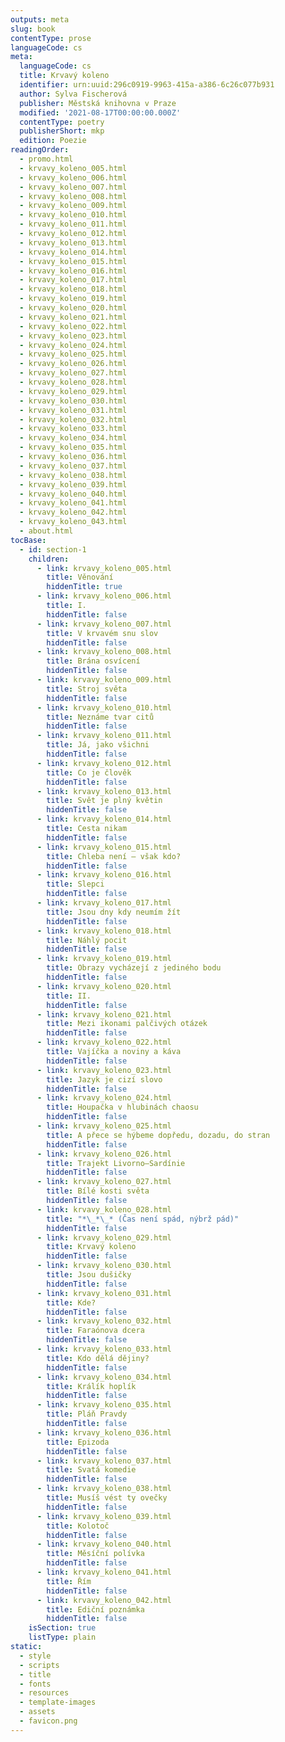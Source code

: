 ```yaml
---
outputs: meta
slug: book
contentType: prose
languageCode: cs
meta:
  languageCode: cs
  title: Krvavý koleno
  identifier: urn:uuid:296c0919-9963-415a-a386-6c26c077b931
  author: Sylva Fischerová
  publisher: Městská knihovna v Praze
  modified: '2021-08-17T00:00:00.000Z'
  contentType: poetry
  publisherShort: mkp
  edition: Poezie
readingOrder:
  - promo.html
  - krvavy_koleno_005.html
  - krvavy_koleno_006.html
  - krvavy_koleno_007.html
  - krvavy_koleno_008.html
  - krvavy_koleno_009.html
  - krvavy_koleno_010.html
  - krvavy_koleno_011.html
  - krvavy_koleno_012.html
  - krvavy_koleno_013.html
  - krvavy_koleno_014.html
  - krvavy_koleno_015.html
  - krvavy_koleno_016.html
  - krvavy_koleno_017.html
  - krvavy_koleno_018.html
  - krvavy_koleno_019.html
  - krvavy_koleno_020.html
  - krvavy_koleno_021.html
  - krvavy_koleno_022.html
  - krvavy_koleno_023.html
  - krvavy_koleno_024.html
  - krvavy_koleno_025.html
  - krvavy_koleno_026.html
  - krvavy_koleno_027.html
  - krvavy_koleno_028.html
  - krvavy_koleno_029.html
  - krvavy_koleno_030.html
  - krvavy_koleno_031.html
  - krvavy_koleno_032.html
  - krvavy_koleno_033.html
  - krvavy_koleno_034.html
  - krvavy_koleno_035.html
  - krvavy_koleno_036.html
  - krvavy_koleno_037.html
  - krvavy_koleno_038.html
  - krvavy_koleno_039.html
  - krvavy_koleno_040.html
  - krvavy_koleno_041.html
  - krvavy_koleno_042.html
  - krvavy_koleno_043.html
  - about.html
tocBase:
  - id: section-1
    children:
      - link: krvavy_koleno_005.html
        title: Věnování
        hiddenTitle: true
      - link: krvavy_koleno_006.html
        title: I.
        hiddenTitle: false
      - link: krvavy_koleno_007.html
        title: V krvavém snu slov
        hiddenTitle: false
      - link: krvavy_koleno_008.html
        title: Brána osvícení
        hiddenTitle: false
      - link: krvavy_koleno_009.html
        title: Stroj světa
        hiddenTitle: false
      - link: krvavy_koleno_010.html
        title: Neznáme tvar citů
        hiddenTitle: false
      - link: krvavy_koleno_011.html
        title: Já, jako všichni
        hiddenTitle: false
      - link: krvavy_koleno_012.html
        title: Co je člověk
        hiddenTitle: false
      - link: krvavy_koleno_013.html
        title: Svět je plný květin
        hiddenTitle: false
      - link: krvavy_koleno_014.html
        title: Cesta nikam
        hiddenTitle: false
      - link: krvavy_koleno_015.html
        title: Chleba není — však kdo?
        hiddenTitle: false
      - link: krvavy_koleno_016.html
        title: Slepci
        hiddenTitle: false
      - link: krvavy_koleno_017.html
        title: Jsou dny kdy neumím žít
        hiddenTitle: false
      - link: krvavy_koleno_018.html
        title: Náhlý pocit
        hiddenTitle: false
      - link: krvavy_koleno_019.html
        title: Obrazy vycházejí z jediného bodu
        hiddenTitle: false
      - link: krvavy_koleno_020.html
        title: II.
        hiddenTitle: false
      - link: krvavy_koleno_021.html
        title: Mezi ikonami palčivých otázek
        hiddenTitle: false
      - link: krvavy_koleno_022.html
        title: Vajíčka a noviny a káva
        hiddenTitle: false
      - link: krvavy_koleno_023.html
        title: Jazyk je cizí slovo
        hiddenTitle: false
      - link: krvavy_koleno_024.html
        title: Houpačka v hlubinách chaosu
        hiddenTitle: false
      - link: krvavy_koleno_025.html
        title: A přece se hýbeme dopředu, dozadu, do stran
        hiddenTitle: false
      - link: krvavy_koleno_026.html
        title: Trajekt Livorno–Sardínie
        hiddenTitle: false
      - link: krvavy_koleno_027.html
        title: Bílé kosti světa
        hiddenTitle: false
      - link: krvavy_koleno_028.html
        title: "*\_*\_* (Čas není spád, nýbrž pád)"
        hiddenTitle: false
      - link: krvavy_koleno_029.html
        title: Krvavý koleno
        hiddenTitle: false
      - link: krvavy_koleno_030.html
        title: Jsou dušičky
        hiddenTitle: false
      - link: krvavy_koleno_031.html
        title: Kde?
        hiddenTitle: false
      - link: krvavy_koleno_032.html
        title: Faraónova dcera
        hiddenTitle: false
      - link: krvavy_koleno_033.html
        title: Kdo dělá dějiny?
        hiddenTitle: false
      - link: krvavy_koleno_034.html
        title: Králík hoplík
        hiddenTitle: false
      - link: krvavy_koleno_035.html
        title: Pláň Pravdy
        hiddenTitle: false
      - link: krvavy_koleno_036.html
        title: Epizoda
        hiddenTitle: false
      - link: krvavy_koleno_037.html
        title: Svatá komedie
        hiddenTitle: false
      - link: krvavy_koleno_038.html
        title: Musíš vést ty ovečky
        hiddenTitle: false
      - link: krvavy_koleno_039.html
        title: Kolotoč
        hiddenTitle: false
      - link: krvavy_koleno_040.html
        title: Měsíční polívka
        hiddenTitle: false
      - link: krvavy_koleno_041.html
        title: Řím
        hiddenTitle: false
      - link: krvavy_koleno_042.html
        title: Ediční poznámka
        hiddenTitle: false
    isSection: true
    listType: plain
static:
  - style
  - scripts
  - title
  - fonts
  - resources
  - template-images
  - assets
  - favicon.png
---
```

